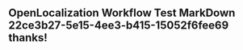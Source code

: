 <properties
ms.topic="hero-topic"
ms.test1="hero-topic"
ms.test2="test"/>


## OpenLocalization Workflow Test MarkDown 22ce3b27-5e15-4ee3-b415-15052f6fee69 thanks!



<!--HONumber=Jul16_HO3-->


